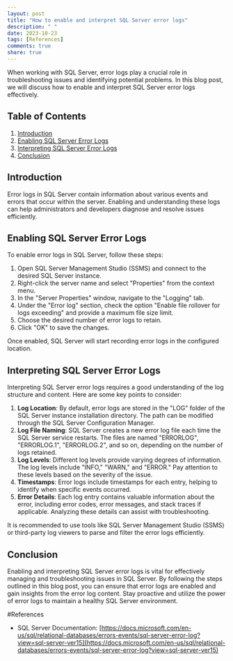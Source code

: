 ```yaml
---
layout: post
title: "How to enable and interpret SQL Server error logs"
description: " "
date: 2023-10-23
tags: [References]
comments: true
share: true
---
```


When working with SQL Server, error logs play a crucial role in troubleshooting issues and identifying potential problems. In this blog post, we will discuss how to enable and interpret SQL Server error logs effectively.

## Table of Contents
1. [Introduction](#introduction)
2. [Enabling SQL Server Error Logs](#enabling-sql-server-error-logs)
3. [Interpreting SQL Server Error Logs](#interpreting-sql-server-error-logs)
4. [Conclusion](#conclusion)

## Introduction<a name="introduction"></a>
Error logs in SQL Server contain information about various events and errors that occur within the server. Enabling and understanding these logs can help administrators and developers diagnose and resolve issues efficiently.

## Enabling SQL Server Error Logs<a name="enabling-sql-server-error-logs"></a>

To enable error logs in SQL Server, follow these steps:

1. Open SQL Server Management Studio (SSMS) and connect to the desired SQL Server instance.
2. Right-click the server name and select "Properties" from the context menu.
3. In the "Server Properties" window, navigate to the "Logging" tab.
4. Under the "Error log" section, check the option "Enable file rollover for logs exceeding" and provide a maximum file size limit.
5. Choose the desired number of error logs to retain.
6. Click "OK" to save the changes.

Once enabled, SQL Server will start recording error logs in the configured location.

## Interpreting SQL Server Error Logs<a name="interpreting-sql-server-error-logs"></a>

Interpreting SQL Server error logs requires a good understanding of the log structure and content. Here are some key points to consider:

1. **Log Location**: By default, error logs are stored in the "LOG" folder of the SQL Server instance installation directory. The path can be modified through the SQL Server Configuration Manager.
2. **Log File Naming**: SQL Server creates a new error log file each time the SQL Server service restarts. The files are named "ERRORLOG", "ERRORLOG.1", "ERRORLOG.2", and so on, depending on the number of logs retained.
3. **Log Levels**: Different log levels provide varying degrees of information. The log levels include "INFO," "WARN," and "ERROR." Pay attention to these levels based on the severity of the issue.
4. **Timestamps**: Error logs include timestamps for each entry, helping to identify when specific events occurred.
5. **Error Details**: Each log entry contains valuable information about the error, including error codes, error messages, and stack traces if applicable. Analyzing these details can assist with troubleshooting.

It is recommended to use tools like SQL Server Management Studio (SSMS) or third-party log viewers to parse and filter the error logs efficiently.

## Conclusion<a name="conclusion"></a>

Enabling and interpreting SQL Server error logs is vital for effectively managing and troubleshooting issues in SQL Server. By following the steps outlined in this blog post, you can ensure that error logs are enabled and gain insights from the error log content. Stay proactive and utilize the power of error logs to maintain a healthy SQL Server environment.

#References
- SQL Server Documentation: [https://docs.microsoft.com/en-us/sql/relational-databases/errors-events/sql-server-error-log?view=sql-server-ver15](https://docs.microsoft.com/en-us/sql/relational-databases/errors-events/sql-server-error-log?view=sql-server-ver15)